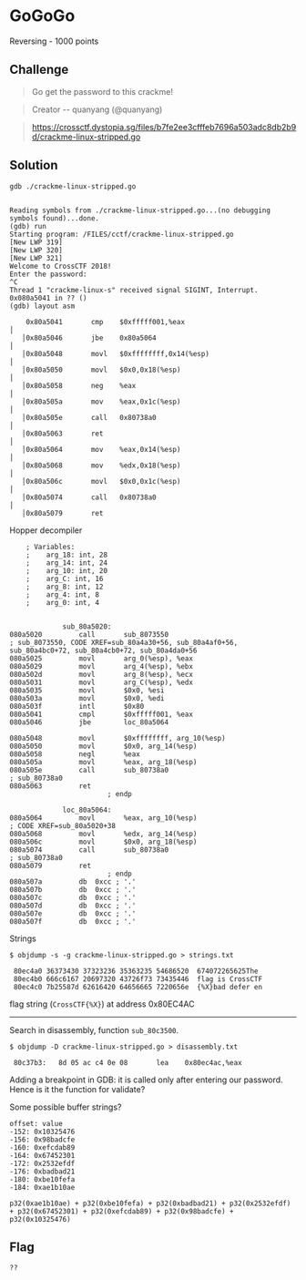 # GoGoGo
Reversing - 1000 points

## Challenge 
> Go get the password to this crackme!

> Creator -- quanyang (@quanyang)

> https://crossctf.dystopia.sg/files/b7fe2ee3cfffeb7696a503adc8db2b9d/crackme-linux-stripped.go

## Solution

    gdb ./crackme-linux-stripped.go 


    Reading symbols from ./crackme-linux-stripped.go...(no debugging symbols found)...done.
    (gdb) run
    Starting program: /FILES/cctf/crackme-linux-stripped.go 
    [New LWP 319]
    [New LWP 320]
    [New LWP 321]
    Welcome to CrossCTF 2018!
    Enter the password:
    ^C        
    Thread 1 "crackme-linux-s" received signal SIGINT, Interrupt.
    0x080a5041 in ?? ()
    (gdb) layout asm

	    0x80a5041       cmp    $0xfffff001,%eax                                    │
	   │0x80a5046       jbe    0x80a5064                                           │
	   │0x80a5048       movl   $0xffffffff,0x14(%esp)                              │
	   │0x80a5050       movl   $0x0,0x18(%esp)                                     │
	   │0x80a5058       neg    %eax                                                │
	   │0x80a505a       mov    %eax,0x1c(%esp)                                     │
	   │0x80a505e       call   0x80738a0                                           │
	   │0x80a5063       ret                                                        │
	   │0x80a5064       mov    %eax,0x14(%esp)                                     │
	   │0x80a5068       mov    %edx,0x18(%esp)                                     │
	   │0x80a506c       movl   $0x0,0x1c(%esp)                                     │
	   │0x80a5074       call   0x80738a0                                           │
	   │0x80a5079       ret            


Hopper decompiler

        ; Variables:
        ;    arg_18: int, 28
        ;    arg_14: int, 24
        ;    arg_10: int, 20
        ;    arg_C: int, 16
        ;    arg_8: int, 12
        ;    arg_4: int, 8
        ;    arg_0: int, 4


                 sub_80a5020:
    080a5020         call       sub_8073550                                         
    ; sub_8073550, CODE XREF=sub_80a4a30+56, sub_80a4af0+56, sub_80a4bc0+72, sub_80a4cb0+72, sub_80a4da0+56
    080a5025         movl       arg_0(%esp), %eax
    080a5029         movl       arg_4(%esp), %ebx
    080a502d         movl       arg_8(%esp), %ecx
    080a5031         movl       arg_C(%esp), %edx
    080a5035         movl       $0x0, %esi
    080a503a         movl       $0x0, %edi
    080a503f         intl       $0x80
    080a5041         cmpl       $0xfffff001, %eax
    080a5046         jbe        loc_80a5064

    080a5048         movl       $0xffffffff, arg_10(%esp)
    080a5050         movl       $0x0, arg_14(%esp)
    080a5058         negl       %eax
    080a505a         movl       %eax, arg_18(%esp)
    080a505e         call       sub_80738a0                                         ; sub_80738a0
    080a5063         ret
                            ; endp

                 loc_80a5064:
    080a5064         movl       %eax, arg_10(%esp)                                  ; CODE XREF=sub_80a5020+38
    080a5068         movl       %edx, arg_14(%esp)
    080a506c         movl       $0x0, arg_18(%esp)
    080a5074         call       sub_80738a0                                         ; sub_80738a0
    080a5079         ret
                            ; endp
    080a507a         db  0xcc ; '.'
    080a507b         db  0xcc ; '.'
    080a507c         db  0xcc ; '.'
    080a507d         db  0xcc ; '.'
    080a507e         db  0xcc ; '.'
    080a507f         db  0xcc ; '.'

Strings
	
	$ objdump -s -g crackme-linux-stripped.go > strings.txt

	 80ec4a0 36373430 37323236 35363235 54686520  674072265625The 
	 80ec4b0 666c6167 20697320 43726f73 73435446  flag is CrossCTF
	 80ec4c0 7b25587d 62616420 64656665 7220656e  {%X}bad defer en

flag string (`CrossCTF{%X}`) at address 0x80EC4AC

---

Search in disassembly, function `sub_80c3500`.

	$ objdump -D crackme-linux-stripped.go > disassembly.txt

	 80c37b3:	8d 05 ac c4 0e 08    	lea    0x80ec4ac,%eax


Adding a breakpoint in GDB: it is called only after entering our password. Hence is it the function for validate?

Some possible buffer strings?
    
    offset: value
    -152: 0x10325476
    -156: 0x98badcfe
    -160: 0xefcdab89
    -164: 0x67452301
    -172: 0x2532efdf
    -176: 0xbadbad21
    -180: 0xbe10fefa
    -184: 0xae1b10ae

    p32(0xae1b10ae) + p32(0xbe10fefa) + p32(0xbadbad21) + p32(0x2532efdf) + p32(0x67452301) + p32(0xefcdab89) + p32(0x98badcfe) + p32(0x10325476)


## Flag

	??